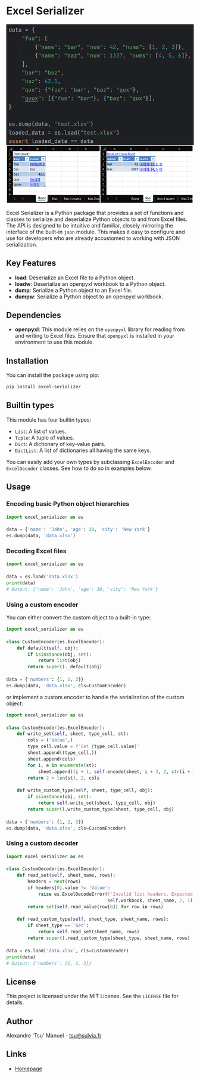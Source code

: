 # Excel Serializer

![Example](https://github.com/alexandre-tsu-manuel/excel-serializer/raw/main/example.png)

Excel Serializer is a Python package that provides a set of functions and classes to serialize and deserialize Python objects to and from Excel files. The API is designed to be intuitive and familiar, closely mirroring the interface of the built-in `json` module. This makes it easy to configure and use for developers who are already accustomed to working with JSON serialization.

## Key Features

- **load**: Deserialize an Excel file to a Python object.
- **loadw**: Deserialize an openpyxl workbook to a Python object.
- **dump**: Serialize a Python object to an Excel file.
- **dumpw**: Serialize a Python object to an openpyxl workbook.

## Dependencies

- **openpyxl**: This module relies on the `openpyxl` library for reading from and writing to Excel files. Ensure that `openpyxl` is installed in your environment to use this module.

## Installation

You can install the package using pip:

```sh
pip install excel-serializer
```

## Builtin types

This module has four builtin types:
- `List`: A list of values.
- `Tuple`: A tuple of values.
- `Dict`: A dictionary of key-value pairs.
- `DictList`: A list of dictionaries all having the same keys.

You can easily add your own types by subclassing `ExcelEncoder` and `ExcelDecoder` classes. See how to do so in examples
below.

## Usage

### Encoding basic Python object hierarchies

```python
import excel_serializer as es

data = {'name': 'John', 'age': 30, 'city': 'New York'}
es.dump(data, 'data.xlsx')
```

### Decoding Excel files

```python
import excel_serializer as es

data = es.load('data.xlsx')
print(data)
# Output: {'name': 'John', 'age': 30, 'city': 'New York'}
```

### Using a custom encoder

You can either convert the custom object to a built-in type:
```python
import excel_serializer as es

class CustomEncoder(es.ExcelEncoder):
    def default(self, obj):
        if isinstance(obj, set):
            return list(obj)
        return super()._default(obj)

data = {'numbers': {1, 2, 3}}
es.dump(data, 'data.xlsx', cls=CustomEncoder)
```

or implement a custom encoder to handle the serialization of the custom object:
```python
import excel_serializer as es

class CustomEncoder(es.ExcelEncoder):
    def write_set(self, sheet, type_cell, st):
        cols = ('Value',)
        type_cell.value = f'Set {type_cell.value}'
        sheet.append((type_cell,))
        sheet.append(cols)
        for i, e in enumerate(st):
            sheet.append((i + 1, self.encode(sheet, i + 3, 2, str(i + 1), e)))
        return 2 + len(st), 2, cols
    
    def write_custom_type(self, sheet, type_cell, obj):
        if isinstance(obj, set):
            return self.write_set(sheet, type_cell, obj)
        return super().write_custom_type(sheet, type_cell, obj)

data = {'numbers': {1, 2, 3}}
es.dump(data, 'data.xlsx', cls=CustomEncoder)
```

### Using a custom decoder

```python
import excel_serializer as es

class CustomDecoder(es.ExcelDecoder):
    def read_set(self, sheet_name, rows):
        headers = next(rows)
        if headers[0].value != 'Value':
            raise es.ExcelDecodeError(f'Invalid list headers. Expected "Value", found "{headers[0].value}"',
                                      self.workbook, sheet_name, 2, 1)
        return set(self.read_value(row[0]) for row in rows)
    
    def read_custom_type(self, sheet_type, sheet_name, rows):
        if sheet_type == 'Set':
            return self.read_set(sheet_name, rows)
        return super().read_custom_type(sheet_type, sheet_name, rows)

data = es.load('data.xlsx', cls=CustomDecoder)
print(data)
# Output: {'numbers': {1, 2, 3}}
```

## License

This project is licensed under the MIT License. See the `LICENSE` file for details.

## Author

Alexandre 'Tsu' Manuel - [tsu@sulvia.fr](mailto:tsu@sulvia.fr)

## Links

- [Homepage](https://github.com/alexandre-tsu-manuel/excel-serializer)
